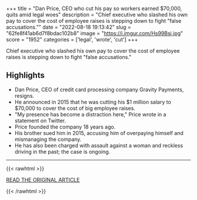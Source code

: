 +++
title = "Dan Price, CEO who cut his pay so workers earned $70,000, quits amid legal woes"
description = "Chief executive who slashed his own pay to cover the cost of employee raises is stepping down to fight \"false accusations.\""
date = "2022-08-18 19:13:42"
slug = "62fe8f41ab6d7f8bdac102b8"
image = "https://i.imgur.com/Hs99Bsj.jpg"
score = "1952"
categories = ['legal', 'wrote', 'cut']
+++

Chief executive who slashed his own pay to cover the cost of employee raises is stepping down to fight \"false accusations.\"

## Highlights

- Dan Price, CEO of credit card processing company Gravity Payments, resigns.
- He announced in 2015 that he was cutting his $1 million salary to $70,000 to cover the cost of big employee raises.
- "My presence has become a distraction here," Price wrote in a statement on Twitter.
- Price founded the company 18 years ago.
- His brother sued him in 2015, accusing him of overpaying himself and mismanaging the company.
- He has also been charged with assault against a woman and reckless driving in the past; the case is ongoing.

---

{{< rawhtml >}}
  <p class="article-category">
    <a target="_blank" href="https://www.cbsnews.com/news/ceo-who-cut-his-pay-so-workers-earned-70k-dan-price-gravity-payments-resigns-seattle/">READ THE ORIGINAL ARTICLE</a>
  </p>
{{< /rawhtml >}}

